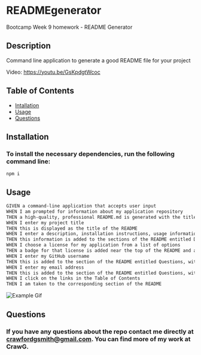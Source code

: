 # READMEgenerator
Bootcamp Week 9 homework - README Generator

## Description
Command line application to generate a good README file for your project  
    
Video: https://youtu.be/GsKpdgtWcoc  
    
## Table of Contents
* [Intallation](#installation)
* [Usage](#usage)
* [Questions](#questions)  
    
## Installation
### To install the necessary dependencies, run the following command line:
    npm i  
    
## Usage
```md
GIVEN a command-line application that accepts user input
WHEN I am prompted for information about my application repository
THEN a high-quality, professional README.md is generated with the title of my project and sections entitled Description, Table of Contents, Installation, Usage, License, Contributing, Tests, and Questions
WHEN I enter my project title
THEN this is displayed as the title of the README
WHEN I enter a description, installation instructions, usage information, contribution guidelines, and test instructions
THEN this information is added to the sections of the README entitled Description, Installation, Usage, Contributing, and Tests
WHEN I choose a license for my application from a list of options
THEN a badge for that license is added near the top of the README and a notice is added to the section of the README entitled License that explains which license the application is covered under
WHEN I enter my GitHub username
THEN this is added to the section of the README entitled Questions, with a link to my GitHub profile
WHEN I enter my email address
THEN this is added to the section of the README entitled Questions, with instructions on how to reach me with additional questions
WHEN I click on the links in the Table of Contents
THEN I am taken to the corresponding section of the README    
```

![Example Gif](https://j.gifs.com/WL4pvJ.gif)  

    
## Questions
### If you have any questions about the repo contact me directly at crawfordgsmith@gmail.com. You can find more of my work at CrawG.